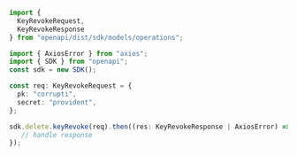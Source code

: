 <!-- Start SDK Example Usage -->
```typescript
import {
  KeyRevokeRequest,
  KeyRevokeResponse
} from "openapi/dist/sdk/models/operations";

import { AxiosError } from "axios";
import { SDK } from "openapi";
const sdk = new SDK();

const req: KeyRevokeRequest = {
  pk: "corrupti",
  secret: "provident",
};

sdk.delete.keyRevoke(req).then((res: KeyRevokeResponse | AxiosError) => {
   // handle response
});
```
<!-- End SDK Example Usage -->